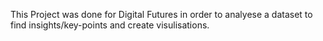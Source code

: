 This Project was done for Digital Futures in order to analyese a dataset to find insights/key-points and create visulisations.
